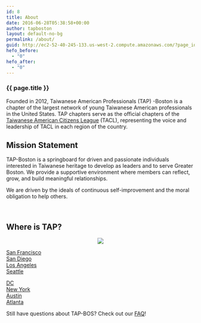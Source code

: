 ```yaml
---
id: 8
title: About
date: 2016-06-28T05:38:58+00:00
author: tapboston
layout: default-no-bg
permalink: /about/
guid: http://ec2-52-40-245-133.us-west-2.compute.amazonaws.com/?page_id=8
hefo_before:
  - "0"
hefo_after:
  - "0"
---
```


<h3 class="no-bg">{{ page.title }}</h3>
		  
Founded in 2012, Taiwanese American Professionals (TAP) -Boston is a chapter of the largest network of young Taiwanese American professionals in the United States. TAP chapters serve as the official chapters of the [Taiwanese American Citizens League](http://www.tacl.org/) (TACL), representing the voice and leadership of TACL in each region of the country.

<h2>Mission Statement</h2>

TAP-Boston is a springboard for driven and passionate individuals interested in Taiwanese heritage to develop as leaders and to serve Greater Boston. We provide a supportive environment where members can reflect, grow, and build meaningful relationships.

We are driven by the ideals of continuous self-improvement and the moral obligation to help others.

&nbsp;

## Where is TAP?

<p style="text-align: center;">
  <img src="http://tacl.org/wp-content/uploads/2016/08/map-990x522.jpg" />
</p>

<p style="text-align: center;">
  <div class="ezcol ezcol-one-quarter">
    <a title="TAP SF" href="http://tap-sf.org" target="_blank">San Francisco</a>
  </div>
  
  <div class="ezcol ezcol-one-quarter">
    <a title="TAP SD" href="http://tap-sd.org" target="_blank">San Diego</a>
  </div>
  
  <div class="ezcol ezcol-one-quarter">
    <a title="TAP LA" href="http://tap-la.org" target="_blank">Los Angeles</a>
  </div>
  
  <div class="ezcol ezcol-one-quarter ezcol-last">
    <a href="http://www.tap-seattle.org/" target="_blank">Seattle</a>
  </div>
  
  <div class="ezcol-divider">
  </div>
</p>

<p style="text-align: center;">
  <div class="ezcol ezcol-one-quarter">
    <a title="TAP DC" href="http://tap-dc.org" target="_blank">DC</a>
  </div>
  
  <div class="ezcol ezcol-one-quarter">
    <a href="http://tap-ny.org/" target="_blank">New York</a>
  </div>
  
  <div class="ezcol ezcol-one-quarter">
    <a href="http://www.tap-atx.org/" target="_blank">Austin</a>
  </div>
  
  <div class="ezcol ezcol-one-quarter ezcol-last">
    <a href="http://www.tap-atl.org/" target="_blank">Atlanta</a>
  </div>
  
  <div class="ezcol-divider">
  </div>
</p>

<p style="text-align: left;">
  Still have questions about TAP-BOS? Check out our <a href="http://www.tap-boston.org/about/faq/">FAQ</a>!
</p>